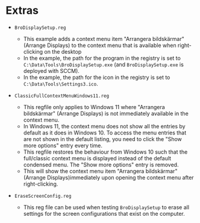 # Extras

* `BroDisplaySetup.reg`
	* This example adds a context menu item "Arrangera bildskärmar" (Arrange Displays) to the context menu that is available when right-clicking on the desktop
	* In the example, the path for the program in the registry is set to `C:\Data\Tools\BroDisplaySetup.exe` (and `BroDisplaySetup.exe` is deployed with SCCM).
	* In the example, the path for the icon in the registry is set to `C:\Data\Tools\Settings3.ico`.

* `ClassicFullContextMenuWindows11.reg`
    * This regfile only applies to Windows 11 where "Arrangera bildskärmar" (Arrange Displays) is not immediately available in the context menu.
    * In Windows 11, the context menu does not show all the entries by default as it does in Windows 10. To access the menu entries that are not shown in the default listing, you need to click the "Show more options" entry every time.
	* This regfile restores the behaviour from Windows 10 such that the full/classic context menu is displayed instead of the default condensed menu. The "Show more options" entry is removed.
	* This will show the context menu item "Arrangera bildskärmar" (Arrange Displays)immediately upon opening the context menu after right-clicking.

* `EraseScreenConfig.reg`
	* This reg file can be used when testing `BroDisplaySetup` to erase all settings for the screen configurations that exist on the computer.


